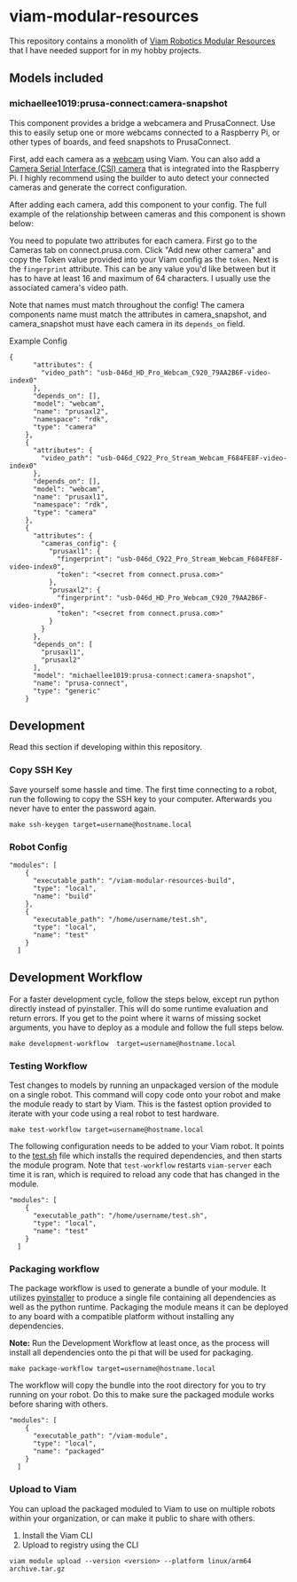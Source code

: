 # viam-modular-resources
This repository contains a monolith of [Viam Robotics Modular Resources](https://docs.viam.com/extend/modular-resources/) that I have needed support for in my hobby projects.

## Models included

### michaellee1019:prusa-connect:camera-snapshot
This component provides a bridge a webcamera and PrusaConnect. Use this to easily setup one or more webcams connected to a Raspberry Pi, or other types of boards, and feed snapshots to PrusaConnect.

First, add each camera as a [webcam](https://docs.viam.com/components/camera/webcam/) using Viam. You can also add a [Camera Serial Interface (CSI) camera](https://docs.viam.com/modular-resources/examples/csi/) that is integrated into the Raspberry Pi. I highly recommend using the builder to auto detect your connected cameras and generate the correct configuration.

After adding each camera, add this component to your config. The full example of the relationship between cameras and this component is shown below:

You need to populate two attributes for each camera. First go to the Cameras tab on connect.prusa.com. Click "Add new other camera" and copy the Token value provided into your Viam config as the `token`. Next is the `fingerprint` attribute. This can be any value you'd like between but it has to have at least 16 and maximum of 64 characters. I usually use the associated camera's video path.

Note that names must match throughout the config! The camera components name must match the attributes in camera_snapshot, and camera_snapshot must have each camera in its `depends_on` field.

Example Config
```
{
      "attributes": {
        "video_path": "usb-046d_HD_Pro_Webcam_C920_79AA2B6F-video-index0"
      },
      "depends_on": [],
      "model": "webcam",
      "name": "prusaxl2",
      "namespace": "rdk",
      "type": "camera"
    },
    {
      "attributes": {
        "video_path": "usb-046d_C922_Pro_Stream_Webcam_F684FE8F-video-index0"
      },
      "depends_on": [],
      "model": "webcam",
      "name": "prusaxl1",
      "namespace": "rdk",
      "type": "camera"
    },
    {
      "attributes": {
        "cameras_config": {
          "prusaxl1": {
            "fingerprint": "usb-046d_C922_Pro_Stream_Webcam_F684FE8F-video-index0",
            "token": "<secret from connect.prusa.com>"
          },
          "prusaxl2": {
            "fingerprint": "usb-046d_HD_Pro_Webcam_C920_79AA2B6F-video-index0",
            "token": "<secret from connect.prusa.com>"
          }
        }
      },
      "depends_on": [
        "prusaxl1",
        "prusaxl2"
      ],
      "model": "michaellee1019:prusa-connect:camera-snapshot",
      "name": "prusa-connect",
      "type": "generic"
    }
```

## Development
Read this section if developing within this repository.

### Copy SSH Key
Save yourself some hassle and time. The first time connecting to a robot, run the following to copy the SSH key to your computer. Afterwards you never have to enter the password again.
```
make ssh-keygen target=username@hostname.local
```

### Robot Config
```
"modules": [
    {
      "executable_path": "/viam-modular-resources-build",
      "type": "local",
      "name": "build"
    },
    {
      "executable_path": "/home/username/test.sh",
      "type": "local",
      "name": "test"
    }
  ]
```

## Development Workflow
For a faster development cycle, follow the steps below, except run python directly instead of pyinstaller. This will do some runtime evaluation and return errors. If you get to the point where it warns of missing socket arguments, you have to deploy as a module and follow the full steps below.

```
make development-workflow  target=username@hostname.local
```

### Testing Workflow
Test changes to models by running an unpackaged version of the module on a single robot. This command will copy code onto your robot and make the module ready to start by Viam. This is the fastest option provided to iterate with your code using a real robot to test hardware.

```
make test-workflow target=username@hostname.local
```

The following configuration needs to be added to your Viam robot. It points to the [test.sh](test.sh) file which installs the required dependencies, and then starts the module program. Note that `test-workflow` restarts `viam-server` each time it is ran, which is required to reload any code that has changed in the module.

```
"modules": [
    {
      "executable_path": "/home/username/test.sh",
      "type": "local",
      "name": "test"
    }
  ]
```

### Packaging workflow
The package workflow is used to generate a bundle of your module. It utilizes [pyinstaller](https://pyinstaller.org/en/stable/) to produce a single file containing all dependencies as well as the python runtime. Packaging the module means it can be deployed to any board with a compatible platform without installing any dependencies.

**Note:** Run the Development Workflow at least once, as the process will install all dependencies onto the pi that will be used for packaging.

```
make package-workflow target=username@hostname.local
```

The workflow will copy the bundle into the root directory for you to try running on your robot. Do this to make sure the packaged module works before sharing with others.
```
"modules": [
    {
      "executable_path": "/viam-module",
      "type": "local",
      "name": "packaged"
    }
  ]
``` 

### Upload to Viam
You can upload the packaged moduled to Viam to use on multiple robots within your organization, or can make it public to share with others.
1. Install the Viam CLI 
1. Upload to registry using the CLI
```
viam module upload --version <version> --platform linux/arm64 archive.tar.gz
```